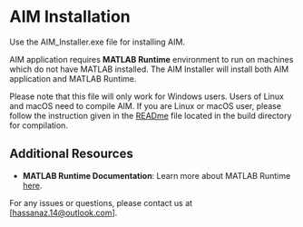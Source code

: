 AIM Installation
=========================
Use the AIM_Installer.exe file for installing AIM. 

AIM application requires **MATLAB Runtime** environment to run on machines which do not have MATLAB installed.
The AIM Installer will install both AIM application and MATLAB Runtime.

Please note that this file will only work for Windows users. Users of Linux and macOS need to compile AIM.
If you are Linux or macOS user, please follow the instruction given in the [READme](../build/READme.md) file located in the build directory for compilation.

## Additional Resources
- **MATLAB Runtime Documentation**: Learn more about MATLAB Runtime [here](https://www.mathworks.com/products/compiler/matlab-runtime.html).

For any issues or questions, please contact us at [hassanaz.14@outlook.com].
